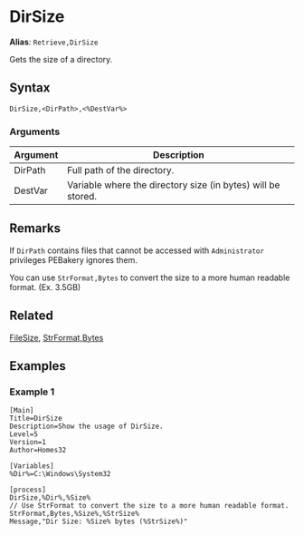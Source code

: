 # DirSize

**Alias**: `Retrieve,DirSize`

Gets the size of a directory.

## Syntax

```pebakery
DirSize,<DirPath>,<%DestVar%>
```

### Arguments

| Argument | Description |
| --- | --- |
| DirPath | Full path of the directory. |
| DestVar | Variable where the directory size (in bytes) will be stored. |

## Remarks

If `DirPath` contains files that cannot be accessed with `Administrator` privileges PEBakery ignores them.

You can use `StrFormat,Bytes` to convert the size to a more human readable format. (Ex. 3.5GB)

## Related

[FileSize](./FileSize.md), [StrFormat,Bytes](../String/Bytes.md)

## Examples

### Example 1

```pebakery
[Main]
Title=DirSize
Description=Show the usage of DirSize.
Level=5
Version=1
Author=Homes32

[Variables]
%Dir%=C:\Windows\System32

[process]
DirSize,%Dir%,%Size%
// Use StrFormat to convert the size to a more human readable format.
StrFormat,Bytes,%Size%,%StrSize%
Message,"Dir Size: %Size% bytes (%StrSize%)"
```
